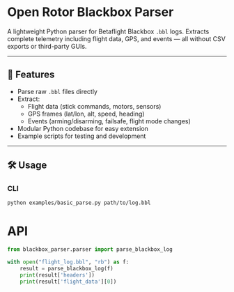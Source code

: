 # Open Rotor Blackbox Parser

A lightweight Python parser for Betaflight Blackbox `.bbl` logs. Extracts complete telemetry including flight data, GPS, and events — all without CSV exports or third-party GUIs.

---

## 🚀 Features

- Parse raw `.bbl` files directly
- Extract:
  - Flight data (stick commands, motors, sensors)
  - GPS frames (lat/lon, alt, speed, heading)
  - Events (arming/disarming, failsafe, flight mode changes)
- Modular Python codebase for easy extension
- Example scripts for testing and development

---

## 🛠️ Usage

### CLI

```bash
python examples/basic_parse.py path/to/log.bbl
```

# API
```python
from blackbox_parser.parser import parse_blackbox_log

with open("flight_log.bbl", "rb") as f:
    result = parse_blackbox_log(f)
    print(result['headers'])
    print(result['flight_data'][0])


```